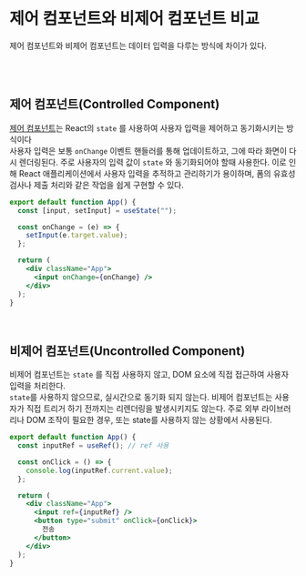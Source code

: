 # 제어 컴포넌트와 비제어 컴포넌트 비교
제어 컴포넌트와 비제어 컴포넌트는 데이터 입력을 다루는 방식에 차이가 있다.

<br/><br/>

## 제어 컴포넌트(Controlled Component)
[제어 컴포넌트](https://ko.legacy.reactjs.org/docs/forms.html#controlled-components)는 React의 `state` 를 사용하여 사용자 입력을 제어하고 동기화시키는 방식이다<br/>
사용자 입력은 보통 `onChange` 이벤트 핸들러를 통해 업데이트하고, 그에 따라 화면이 다시 렌더링된다. 주로 사용자의 입력 값이 `state` 와 동기화되어야 할때 사용한다.
이로 인해 React 애플리케이션에서 사용자 입력을 추적하고 관리하기가 용이하며, 폼의 유효성 검사나 제출 처리와 같은 작업을 쉽게 구현할 수 있다.

```jsx
export default function App() {
  const [input, setInput] = useState("");

  const onChange = (e) => {
    setInput(e.target.value);
  };

  return (
    <div className="App">
      <input onChange={onChange} />
    </div>
  );
}
```

<br/>

## 비제어 컴포넌트(Uncontrolled Component)
비제어 컴포넌트는 `state` 를 직접 사용하지 않고, DOM 요소에 직접 접근하여 사용자 입력을 처리한다.<br/>
`state`를 사용하지 않으므로, 실시간으로 동기화 되지 않는다.
비제어 컴포넌트는 사용자가 직접 트리거 하기 전까지는 리렌더링을 발생시키지도 않는다.
주로 외부 라이브러리나 DOM 조작이 필요한 경우, 또는 state를 사용하지 않는 상황에서 사용된다.
```jsx
export default function App() {
  const inputRef = useRef(); // ref 사용

  const onClick = () => {
    console.log(inputRef.current.value);
  };

  return (
    <div className="App">
      <input ref={inputRef} />
      <button type="submit" onClick={onClick}>
        전송
      </button>
    </div>
  );
}
```